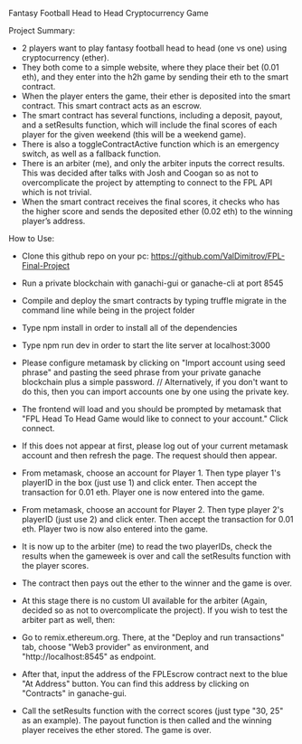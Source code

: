 Fantasy Football Head to Head Cryptocurrency Game

Project Summary: 
-	2 players want to play fantasy football head to head (one vs one) using cryptocurrency (ether). 
-	They both come to a simple website, where they place their bet (0.01 eth), and they enter into the h2h game by sending their eth to the smart contract. 
-	When the player enters the game, their ether is deposited into the smart contract. This smart contract acts as an escrow. 
-	The smart contract has several functions, including a deposit, payout, and a setResults function, which will include the final scores of each player for the given weekend (this will be a weekend game).
-   There is also a toggleContractActive function which is an emergency switch, as well as a fallback function.
-	There is an arbiter (me), and only the arbiter inputs the correct results. This was decided after talks with Josh and Coogan so as not to overcomplicate the project by attempting to connect to the FPL API which is not trivial.
-	When the smart contract receives the final scores, it checks who has the higher score and sends the deposited ether (0.02 eth) to the winning player’s address.

How to Use:
-	Clone this github repo on your pc: https://github.com/ValDimitrov/FPL-Final-Project
-	Run a private blockchain with ganachi-gui or ganache-cli at port 8545
- 	Compile and deploy the smart contracts by typing truffle migrate in the command line while being in the project folder
-	Type npm install in order to install all of the dependencies
- 	Type npm run dev in order to start the lite server at localhost:3000
-	Please configure metamask by clicking on "Import account using seed phrase" and pasting the seed phrase from your private ganache blockchain plus a simple password. // Alternatively, if you don't want to do this, then you can import accounts one by one using the private key.
-	The frontend will load and you should be prompted by metamask that "FPL Head To Head Game would like to connect to your account." Click connect.
- 	If this does not appear at first, please log out of your current metamask account and then refresh the page. The request should then appear. 
-	From metamask, choose an account for Player 1. Then type player 1's playerID in the box (just use 1) and click enter. Then accept the transaction for 0.01 eth. Player one is now entered into the game.
- 	From metamask, choose an account for Player 2. Then type player 2's playerID (just use 2) and click enter. Then accept the transaction for 0.01 eth. Player two is now also entered into the game.
- 	It is now up to the arbiter (me) to read the two playerIDs, check the results when the gameweek is over and call the setResults function with the player scores. 
-	The contract then pays out the ether to the winner and the game is over.

 
- 	At this stage there is no custom UI available for the arbiter (Again, decided so as not to overcomplicate the project). If you wish to test the arbiter part as well, then:
- 	Go to remix.ethereum.org. There, at the "Deploy and run transactions" tab, choose "Web3 provider" as environment, and "http://localhost:8545" as endpoint.
-	After that, input the address of the FPLEscrow contract next to the blue "At Address" button. You can find this address by clicking on "Contracts" in ganache-gui.
-	Call the setResults function with the correct scores (just type "30, 25" as an example). The payout function is then called and the winning player receives the ether stored. The game is over.


